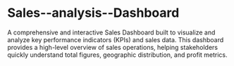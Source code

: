 # Sales--analysis--Dashboard
A comprehensive and interactive Sales Dashboard built to visualize and analyze key performance indicators (KPIs) and sales data. This dashboard provides a high-level overview of sales operations, helping stakeholders quickly understand total figures, geographic distribution, and profit metrics.
